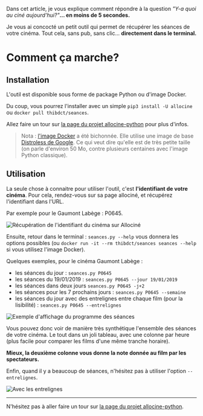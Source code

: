 <!-- title: Un moyen original pour connaitre les séances dans votre cinéma -->

Dans cet article, je vous explique comment répondre à la question *"Y-a quoi au ciné aujourd'hui?"***... en moins de 5 secondes.**

Je vous ai concocté un petit outil qui permet de récupérer les séances de votre cinéma. Tout cela, sans pub, sans clic... **directement dans le terminal.**

# Comment ça marche?

## Installation

L'outil est disponible sous forme de package Python ou d'image Docker.

Du coup, vous pourrez l'installer avec un simple `pip3 install -U allocine` ou `docker pull thibdct/seances`.

Allez faire un tour sur [la page du projet allocine-python](https://github.com/tducret/allocine-python#installation) pour plus d'infos.

> Nota : [l'image Docker](https://github.com/tducret/allocine-python/blob/master/Dockerfile) a été bichonnée. Elle utilise une image de base [Distroless de Google](https://github.com/GoogleContainerTools/distroless). Ce qui veut dire qu'elle est de très petite taille (on parle d'environ 50 Mo, contre plusieurs centaines avec l'image Python classique).

## Utilisation

La seule chose à connaitre pour utiliser l'outil, c'est **l'identifiant de votre cinéma**.
Pour cela, rendez-vous sur sa page allociné, et récupérez l'identifiant dans l'URL.

Par exemple pour le Gaumont Labège : P0645. 

![Récupération de l'identifiant du cinéma sur Allociné](../images/20190116/theaterid.png)

Ensuite, retour dans le terminal : `seances.py --help` vous donnera les options possibles (ou `docker run -it --rm thibdct/seances seances --help` si vous utilisez l'image Docker).

Quelques exemples, pour le cinéma Gaumont Labège :

- les séances du jour : `seances.py P0645`
- les séances du 19/01/2019 : `seances.py P0645 --jour 19/01/2019`
- les séances dans deux jours `seances.py P0645 -j+2`
- les séances pour les 7 prochains jours : `seances.py P0645 --semaine`
- les séances du jour avec des entrelignes entre chaque film (pour la lisibilité) : `seances.py P0645 --entrelignes`

![Exemple d'affichage du programme des séances](../images/20190116/seances.png)

Vous pouvez donc voir de manière très synthétique l'ensemble des séances de votre cinéma. Le tout dans un joli tableau, avec une colonne par heure (plus facile pour comparer les films d'une même tranche horaire). 

**Mieux, la deuxième colonne vous donne la note donnée au film par les spectateurs.**

Enfin, quand il y a beaucoup de séances, n'hésitez pas à utiliser l'option `--entrelignes`.

![Avec les entrelignes](../images/20190116/seances2.png)

---

N'hésitez pas à aller faire un tour sur [la page du projet allocine-python](https://github.com/tducret/allocine-python#installation).